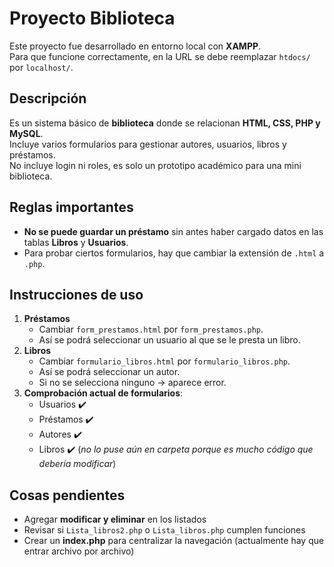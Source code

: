 # Proyecto Biblioteca

Este proyecto fue desarrollado en entorno local con **XAMPP**.  
Para que funcione correctamente, en la URL se debe reemplazar `htdocs/` por `localhost/`.

## Descripción
Es un sistema básico de **biblioteca** donde se relacionan **HTML, CSS, PHP y MySQL**.  
Incluye varios formularios para gestionar autores, usuarios, libros y préstamos.  
No incluye login ni roles, es solo un prototipo académico para una mini biblioteca.

## Reglas importantes
- **No se puede guardar un préstamo** sin antes haber cargado datos en las tablas **Libros** y **Usuarios**.
- Para probar ciertos formularios, hay que cambiar la extensión de `.html` a `.php`.

## Instrucciones de uso
1. **Préstamos**  
   - Cambiar `form_prestamos.html` por `form_prestamos.php`.  
   - Así se podrá seleccionar un usuario al que se le presta un libro.
2. **Libros**  
   - Cambiar `formulario_libros.html` por `formulario_libros.php`.  
   - Así se podrá seleccionar un autor.  
   - Si no se selecciona ninguno → aparece error.
3. **Comprobación actual de formularios**:  
   - Usuarios ✔️  
   - Préstamos ✔️  
   - Autores ✔️  
   - Libros ✔️ (*no lo puse aún en carpeta porque es mucho código que debería modificar*)

## Cosas pendientes
- Agregar **modificar y eliminar** en los listados
- Revisar si `Lista_libros2.php` o `Lista_libros.php` cumplen funciones
- Crear un **index.php** para centralizar la navegación (actualmente hay que entrar archivo por archivo)
